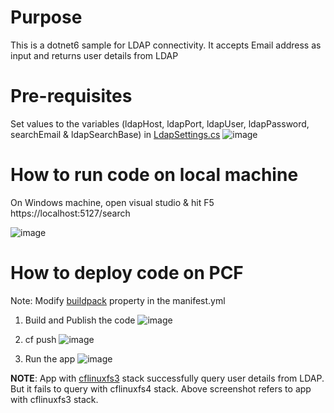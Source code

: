 # Purpose
This is a dotnet6 sample for LDAP connectivity. It accepts Email address as input and returns user details from LDAP

# Pre-requisites
Set values to the variables (ldapHost, ldapPort, ldapUser, ldapPassword, searchEmail & ldapSearchBase) in [LdapSettings.cs](https://github.com/nidhisht/cf-dotnet-ldap/blob/c4d84a86c51210c35fd582da0a066d529c0b4156/cf-dotnet6-ldap/LdapSetting.cs#L5C17-L5C17)
![image](https://github.com/nidhisht/cf-dotnet-ldap/assets/42999787/08f87727-63ec-446c-8bbe-fd33237a5728)

# How to run code on local machine
On Windows machine, open visual studio & hit F5
https://localhost:5127/search

![image](https://github.com/nidhisht/cf-dotnet-ldap/assets/42999787/e9269ddf-c2cf-49f4-9210-d88296048279)

# How to deploy code on PCF
Note: Modify [buildpack](https://github.com/nidhisht/cf-dotnet-ldap/blob/3d7082e92acdaa40ba8d929097835c6eaed5836c/cf-dotnet6-ldap/manifest.yml#L4C16-L4C16) property in the manifest.yml


1) Build and Publish the code
   ![image](https://github.com/nidhisht/cf-dotnet-ldap/assets/42999787/0a5f5144-81a5-4063-ab27-87e552bf07cb)

3) cf push
   ![image](https://github.com/nidhisht/cf-dotnet-ldap/assets/42999787/209ebaf4-f7dd-4980-aac5-e444b5d68da6)

5) Run the app
   ![image](https://github.com/nidhisht/cf-dotnet-ldap/assets/42999787/ef2c7c9c-d6be-43f6-8b2d-9dffdca5d3f8)

  **NOTE**: App with [cflinuxfs3](https://github.com/nidhisht/cf-dotnet-ldap/blob/f70a641092d8174281636b4ea530679f26e66074/cf-dotnet6-ldap/manifest.yml#L7) stack successfully query user details from LDAP. But it fails to query with cflinuxfs4 stack. Above screenshot refers to app with cflinuxfs3 stack.


